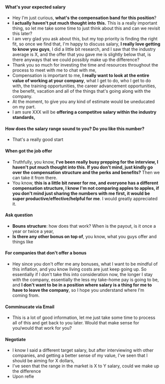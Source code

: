 #### What's your expected salary
- Hey I'm just curious, **what's the compensation band for this position**?
- **I actually haven't put much thought into this.** This is a really important thing, so let me take some time to just think about this and can we revisit this later?
- I am very glad you ask about this, but my top priority is finding the right fit, so once we find that, I'm happy to discuss salary, **I really love getting to know you guys**, I did a little bit research, and I saw that the industry average is X, and the offer that you gave me is slightly below that, is there anyways that we could possibly make up the difference?
- Thank you so much for investing the time and resources throughout the process to meet with me to chat with me, 
- Compensation is important to me, **I really want to look at the entire value of working at your company**, what I get to do, who I get to do with, the training opportunities, the career advancement opportunities, the benefit, vacation and all of the things that's going along with the company. 
- At the moment, to give you any kind of estimate would be uneducated on my part. 
- I am sure XXX will be **offering a competitve salary within the industry standards,** 
#### How does the salary range sound to you? Do you like this number?
- That's a really good start
#### When got the job offer
- Truthfully, you know, **I've been really busy prepping for the interview, I haven't put much thought into this. If you don't mind, just kindly go over the compensation structure and the perks and benefits?** Then we can take it from there.
- You know, **this is a little bit newer for me, and everyone has a different compensation structure, I know I'm not comparing apples to apples, if you don't mind just sharing the numbers with me first, it would be super productive/effective/helpful for me**. I would greatly appreciated it.
#### Ask question
- **Bouns structure**: how does that work? When is the payout, is it once a year or twice a year,
- **Is there any other bonus on top of**, you know, what you guys offer and things like 
#### For companies that don't offer a bonus
- Hey since you don't offer me any bonuses, what I want to be mindful of this inflation, and you know living costs are just keep going up. So essentially if I don't take this into consideration now, the longer I stay with the company, essentially the less my take-home pay is going to be, and **I don't want to be in a position where salary is a thing for me to have to leave the company**, so I hope you understand where I'm coming from.
#### Comminucate via Email
- This is a lot of good information, let me just take some time to process all of this and get back to you later. Would that make sense for you/would that work for you?
#### Negotiate
- I know I said a different target salary, but after interviewing with other companies, and getting a better sense of my value, I've seen that I should be aiming for X dollars, 
- I've seen that the range in the market is X to Y salary, could we make up the difference
- Upon refle
<!--stackedit_data:
eyJoaXN0b3J5IjpbLTc4NzcxNzMxNiwyMTkzNDk1MCw2MTk1NT
EyNzAsLTE0OTc3MTczNjcsLTIxMjA2NjY2MTAsLTQwMzczNDcw
OV19
-->